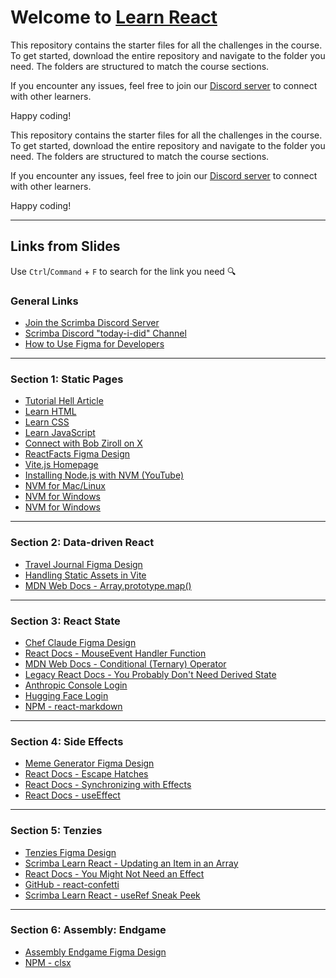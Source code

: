# Welcome to [Learn React](https://scrimba.com/learn-react-c0e)

This repository contains the starter files for all the challenges in the course. To get started, download the entire repository and navigate to the folder you need. The folders are structured to match the course sections.

If you encounter any issues, feel free to join our [Discord server](https://scrimba.com/discord) to connect with other learners.

Happy coding!

This repository contains the starter files for all the challenges in the course. To get started, download the entire repository and navigate to the folder you need. The folders are structured to match the course sections.

If you encounter any issues, feel free to join our [Discord server](https://scrimba.com/discord) to connect with other learners.

Happy coding!

---

## Links from Slides

Use `Ctrl`/`Command` + `F` to search for the link you need 🔍

### General Links

- [Join the Scrimba Discord Server](https://scrimba.com/discord)
- [Scrimba Discord "today-i-did" Channel](https://scrimba.com/links/discord-today-i-did)
- [How to Use Figma for Developers](https://scrimba.com/links/figma-walkthrough)

---

### Section 1: Static Pages

- [Tutorial Hell Article](https://scrimba.com/links/tutorial-hell)
- [Learn HTML](https://scrimba.com/links/learn-html)
- [Learn CSS](https://scrimba.com/links/learn-css)
- [Learn JavaScript](https://scrimba.com/links/learn-javascript)
- [Connect with Bob Ziroll on X](https://x.com/bobziroll)
- [ReactFacts Figma Design](https://scrimba.com/links/figma-reactfacts)
- [Vite.js Homepage](https://scrimba.com/links/vite-homepage)
- [Installing Node.js with NVM (YouTube)](https://www.youtube.com/results?search_query=install+nodejs+with+nvm)
- [NVM for Mac/Linux](https://scrimba.com/links/github-nvm-sh)
- [NVM for Windows](https://scrimba.com/links/github-nvm-windows)
- [NVM for Windows](https://scrimba.com/links/github-nvm-windows)

---

### Section 2: Data-driven React

- [Travel Journal Figma Design](https://scrimba.com/links/figma-travel-journal-sap)
- [Handling Static Assets in Vite](https://scrimba.com/links/vite-static-asset-handling)
- [MDN Web Docs - Array.prototype.map()](https://developer.mozilla.org/en-US/docs/Web/JavaScript/Reference/Global_Objects/Array/map)

---

### Section 3: React State

- [Chef Claude Figma Design](https://scrimba.com/links/figma-chef-claude)
- [React Docs - MouseEvent Handler Function](https://scrimba.com/links/react-docs-mouse-events-handler)
- [MDN Web Docs - Conditional (Ternary) Operator](https://scrimba.com/links/mdn-docs-ternary-operator)
- [Legacy React Docs - You Probably Don't Need Derived State](https://scrimba.com/links/no-derived-state)
- [Anthropic Console Login](https://scrimba.com/links/anthropic-console-login-page)
- [Hugging Face Login](https://scrimba.com/links/hugging-face-join-page)
- [NPM - react-markdown](https://scrimba.com/links/react-markdown-npm)

---

### Section 4: Side Effects

- [Meme Generator Figma Design](https://scrimba.com/links/figma-meme-generator)
- [React Docs - Escape Hatches](https://scrimba.com/links/react-docs-escape-hatches)
- [React Docs - Synchronizing with Effects](https://scrimba.com/links/react-docs-sync-with-effects)
- [React Docs - useEffect](https://scrimba.com/links/react-docs-useeffect)

---

### Section 5: Tenzies

- [Tenzies Figma Design](https://scrimba.com/links/figma-tenzies-game)
- [Scrimba Learn React - Updating an Item in an Array](https://scrimba.com/links/sounds-pads-updating-item-in-array)
- [React Docs - You Might Not Need an Effect](https://scrimba.com/links/react-docs-you-might-not-need-an-effect)
- [GitHub - react-confetti](https://scrimba.com/links/react-confetti-github)
- [Scrimba Learn React - useRef Sneak Peek](https://scrimba.com/links/use-ref-sneak-peak-lesson-hint)

---

### Section 6: Assembly: Endgame

- [Assembly Endgame Figma Design](https://scrimba.com/links/figma-assembly-endgame)
- [NPM - clsx](https://scrimba.com/links/npm-clsx)
